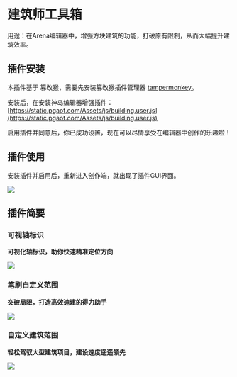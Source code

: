 # 建筑师工具箱
用途：在Arena编辑器中，增强方块建筑的功能，打破原有限制，从而大幅提升建筑效率。


## 插件安装
本插件基于 篡改猴，需要先安装篡改猴插件管理器 [tampermonkey](./tampermonkey)。

安装后，在安装神岛编辑器增强插件：[https://static.pgaot.com/Assets/js/building.user.js](https://static.pgaot.com/Assets/js/building.user.js) 

启用插件并同意后，你已成功设置，现在可以尽情享受在编辑器中创作的乐趣啦！

## 插件使用
安装插件并启用后，重新进入创作端，就出现了插件GUI界面。

![](/QQ20241105-110201.png)

## 插件简要
### 可视轴标识
**可视化轴标识，助你快速精准定位方向**

![](/QQ202411511720.gif)

### 笔刷自定义范围
**突破局限，打造高效速建的得力助手**

![](/QQ20241151113.gif)

### 自定义建筑范围
**轻松驾驭大型建筑项目，建设速度遥遥领先**

![](/QQ2024115111844.gif)